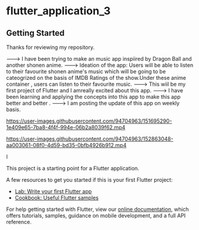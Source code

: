 # flutter_application_3

## Getting Started

Thanks for reviewing my repository.

--->  I have been trying to make an music app inspiired by Dragon Ball and another shonen anime.
--->  Ideation of the app: Users will be able to listen to their favourite shonen anime's music which will be going to be cateogrized on the basis
                           of IMDB Ratings of the show.Under these anime container , users can listen to their favourite music.
--->  This wiil be my first project of Flutter and I amreally excited about this app.
--->  I have been learning and applying the concepts into this app to make this app better and better .
--->  I am posting the update of this app on weekly basis.


https://user-images.githubusercontent.com/94704963/151695290-1e409e65-7ba8-4f4f-994e-06b2a8039f62.mp4



https://user-images.githubusercontent.com/94704963/152863048-aa003061-08f0-4d59-bd35-0bfb4926b912.mp4


I 



This project is a starting point for a Flutter application.

A few resources to get you started if this is your first Flutter project:

- [Lab: Write your first Flutter app](https://flutter.dev/docs/get-started/codelab)
- [Cookbook: Useful Flutter samples](https://flutter.dev/docs/cookbook)

For help getting started with Flutter, view our
[online documentation](https://flutter.dev/docs), which offers tutorials,
samples, guidance on mobile development, and a full API reference.
